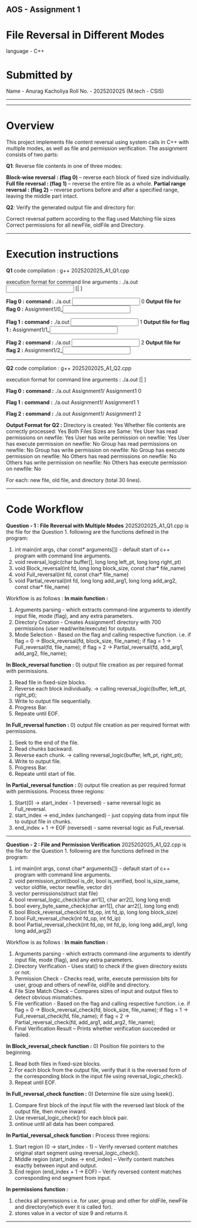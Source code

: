 ## AOS - Assignment 1
# File Reversal in Different Modes 
language - C++

# Submitted by
Name - Anurag Kacholiya
Roll No. - 2025202025 
(M.tech - CSIS)
__________________________________________________________________
__________________________________________________________________

# Overview
This project implements file content reversal using system calls in C++ with multiple modes, as well as file and permission verification. The assignment consists of two parts:

**Q1**: Reverse file contents in one of three modes:

**Block-wise reversal : (flag 0)** – reverse each block of fixed size individually.
**Full file reversal : (flag 1)** – reverse the entire file as a whole.
**Partial range reversal : (flag 2)** – reverse portions before and after a specified range, leaving the middle part intact.

**Q2**: Verify the generated output file and directory for:

Correct reversal pattern according to the flag used
Matching file sizes
Correct permissions for all newFile, oldFile and Directory.
__________________________________________________________________

# Execution instructions
**Q1**
code compilation : g++ 2025202025_A1_Q1.cpp

execution format for command line arguments : ./a.out <input file name> <flag> [<blockSize>|<start> <end>]

**Flag 0 :**
**command :** ./a.out <input file> 0 <block size>
**Output file for flag 0 :**  Assignment1/0_<input file name>

**Flag 1 :**
**command :** ./a.out <input file> 1
**Output file for flag 1 :**  Assignment1/1_<input file name>

**Flag 2 :**
**command :** ./a.out <input file> 2 <start index> <end index>
**Output file for flag 2 :**  Assignment1/2_<input file name>
__________________________________________________________________

**Q2**
code compilation : g++ 2025202025_A1_Q2.cpp

execution format for command line arguments : ./a.out <newfilepath> <oldfilepath> <directory> <flag> [<blockSize>|<start> <end>]

**Flag 0 :**
**command :** ./a.out Assignment1/<newFile name> <oldFile name> Assignment1 0 <block size>

**Flag 1 :**
**command :** ./a.out Assignment1/<newFile name> <oldFile name> Assignment1 1

**Flag 2 :**
**command :** ./a.out Assignment1/<newFile name> <oldFile name> Assignment1 2 <start index> <end index>

**Output Format for Q2 :**
Directory is created: Yes
Whether file contents are correctly processed: Yes
Both Files Sizes are Same: Yes
User has read permissions on newfile: Yes
User has write permission on newfile: Yes
User has execute permission on newfile: No
Group has read permissions on newfile: No
Group has write permission on newfile: No
Group has execute permission on newfile: No
Others has read permissions on newfile: No
Others has write permission on newfile: No
Others has execute permission on newfile: No

For each: new file, old file, and directory (total 30 lines).
__________________________________________________________________

# Code Workflow
**Question - 1 : File Reversal with Multiple Modes**
2025202025_A1_Q1.cpp is the file for the Question 1.
following are the functions defined in the program:
1) int main(int args, char const* arguments[]) - default start of c++ program with command line arguments.
2) void reversal_logic(char buffer[], long long left_pt, long long right_pt)
3) void Block_reversal(int fd, long long block_size, const char* file_name)
4) void Full_reversal(int fd, const char* file_name)
5) void Partial_reversal(int fd, long long add_arg1, long long add_arg2, const char* file_name)

Workflow is as follows : 
**In main function :**
1) Arguments parsing - which extracts command-line arguments to identify input file, mode (flag), and any extra parameters.
2) Directory Creation - Creates Assignment1 directory with 700 permissions (user read/write/execute) for outputs.
3) Mode Selection - Based on the flag and calling respective function.
                    i.e. if flag = 0 -> Block_reversal(fd, block_size, file_name);
                         if flag = 1 -> Full_reversal(fd, file_name);
                         if flag = 2 -> Partial_reversal(fd, add_arg1, add_arg2, file_name);

**In Block_reversal function :**
0) output file creation as per required format with permissions.
1) Read file in fixed-size blocks.
2) Reverse each block individually. -> calling reversal_logic(buffer, left_pt, right_pt);
3) Write to output file sequentially.
4) Progress Bar.
5) Repeate until EOF.

**In Full_reversal function :**
0) output file creation as per required format with permissions.
1) Seek to the end of the file.
2) Read chunks backward.
3) Reverse each chunk. -> calling reversal_logic(buffer, left_pt, right_pt);
4) Write to output file.
5) Progress Bar.
6) Repeate until start of file.

**In Partial_reversal function :**
0) output file creation as per required format with permissions.
Process three regions:
1) Start(0) → start_index - 1 (reversed) - same reversal logic as Full_reversal.
2) start_index → end_index (unchanged) - just copying data from input file to output file in chunks.
3) end_index + 1 → EOF (reversed) - same reversal logic as Full_reversal.
______________________________________________________________

**Question - 2 : File and Permission Verification**
2025202025_A1_Q2.cpp is the file for the Question 1.
following are the functions defined in the program:
1) int main(int args, const char* arguments[]) - default start of c++ program with command line arguments.
2) void permission_print(bool is_dir, bool is_verified, bool is_size_same, vector<bool> oldfile, vector<bool> newfile, vector<bool> dir)
3) vector<bool> permissions(struct stat file)
4) bool reversal_logic_check(char arr1[], char arr2[], long long end)
5) bool every_byte_same_check(char arr1[], char arr2[], long long end)
6) bool Block_reversal_check(int fd_op, int fd_ip, long long block_size)
7) bool Full_reversal_check(int fd_op, int fd_ip)
8) bool Partial_reversal_check(int fd_op, int fd_ip, long long add_arg1, long long add_arg2)


Workflow is as follows : 
**In main function :**
1) Arguments parsing - which extracts command-line arguments to identify input file, mode (flag), and any extra parameters.
2) Directory Verification - Uses stat() to check if the given directory exists or not.
3) Permission Check - Checks read, write, execute permission bits for user, group and others of newFile, oldFile and directory.
4) File Size Match Check – Compares sizes of input and output files to detect obvious mismatches.
5) File verification - Based on the flag and calling respective function.
                       i.e. if flag = 0 -> Block_reversal_check(fd, block_size, file_name);
                            if flag = 1 -> Full_reversal_check(fd, file_name);
                            if flag = 2 -> Partial_reversal_check(fd, add_arg1, add_arg2, file_name);
6) Final Verification Result – Prints whether verification succeeded or failed.

**In Block_reversal_check function :**
0) Position file pointers to the beginning.
1) Read both files in fixed-size blocks.
2) For each block from the output file, verify that it is the reversed form of the corresponding block in the input file using reversal_logic_check().
3) Repeat until EOF.

**In Full_reversal_check function :**
0) Determine file size using lseek().
1) Compare first block of the input file with the reversed last block of the output file, then move inward.
2) Use reversal_logic_check() for each block pair.
3) ontinue until all data has been compared.

**In Partial_reversal_check function :**
Process three regions:
1) Start region (0 → start_index - 1) – Verify reversed content matches original start segment using reversal_logic_check().
2) Middle region (start_index → end_index) – Verify content matches exactly between input and output.
3) End region (end_index + 1 → EOF) – Verify reversed content matches corresponding end segment from input.

**In permissions function :**
1) checks all permissions i.e. for user, group and other for oldFile, newFile and directory(which ever it is called for).
2) stores value in a vector<bool> of size 9 and returns it.
______________________________________________________________